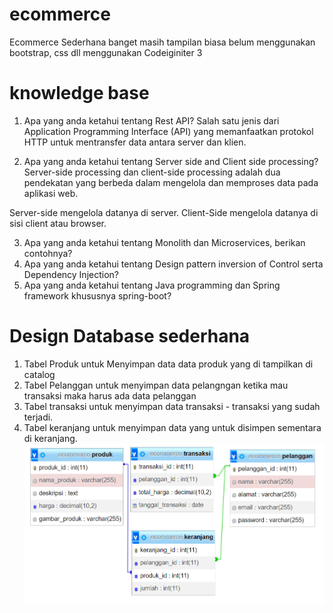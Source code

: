 # ecommerce
Ecommerce Sederhana banget masih tampilan biasa belum menggunakan bootstrap, css dll menggunakan Codeiginiter 3

# knowledge base
1. Apa yang anda ketahui tentang Rest API?
Salah satu jenis dari Application Programming Interface (API) yang memanfaatkan protokol HTTP untuk mentransfer data antara server dan klien.

2. Apa yang anda ketahui tentang Server side and Client side processing?
Server-side processing dan client-side processing adalah dua pendekatan yang berbeda dalam mengelola dan memproses data pada aplikasi web.

Server-side mengelola datanya di server.
Client-Side mengelola datanya di sisi client atau browser.

3. Apa yang anda ketahui tentang Monolith dan Microservices, berikan contohnya?
4. Apa yang anda ketahui tentang Design pattern inversion of Control serta Dependency Injection?
5. Apa yang anda ketahui tentang Java programming dan Spring framework khususnya spring-boot?

# Design Database sederhana
1. Tabel Produk untuk Menyimpan data data produk yang di tampilkan di catalog
2. Tabel Pelanggan untuk menyimpan data pelangngan ketika mau transaksi maka harus ada data pelanggan
3. Tabel transaksi untuk menyimpan data transaksi - transaksi yang sudah terjadi.
4. Tabel keranjang untuk menyimpan data yang untuk disimpen sementara di keranjang.
![database](assets/design-database.png)
